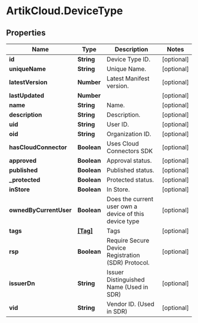 # ArtikCloud.DeviceType

## Properties
Name | Type | Description | Notes
------------ | ------------- | ------------- | -------------
**id** | **String** | Device Type ID. | [optional] 
**uniqueName** | **String** | Unique Name. | [optional] 
**latestVersion** | **Number** | Latest Manifest version. | [optional] 
**lastUpdated** | **Number** |  | [optional] 
**name** | **String** | Name. | [optional] 
**description** | **String** | Description. | [optional] 
**uid** | **String** | User ID. | [optional] 
**oid** | **String** | Organization ID. | [optional] 
**hasCloudConnector** | **Boolean** | Uses Cloud Connectors SDK | [optional] 
**approved** | **Boolean** | Approval status. | [optional] 
**published** | **Boolean** | Published status. | [optional] 
**_protected** | **Boolean** | Protected status. | [optional] 
**inStore** | **Boolean** | In Store. | [optional] 
**ownedByCurrentUser** | **Boolean** | Does the current user own a device of this device type | [optional] 
**tags** | [**[Tag]**](Tag.md) | Tags | [optional] 
**rsp** | **Boolean** | Require Secure Device Registration (SDR) Protocol. | [optional] 
**issuerDn** | **String** | Issuer Distinguished Name (Used in SDR) | [optional] 
**vid** | **String** | Vendor ID. (Used in SDR) | [optional] 


